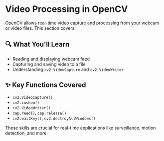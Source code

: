# Video Processing in OpenCV

OpenCV allows real-time video capture and processing from your webcam or video files. This section covers:

## 🔍 What You'll Learn
- Reading and displaying webcam feed
- Capturing and saving video to a file
- Understanding `cv2.VideoCapture` and `cv2.VideoWriter`

## ✨ Key Functions Covered
- `cv2.VideoCapture()`
- `cv2.imshow()`
- `cv2.VideoWriter()`
- `cap.read()`, `cap.release()`
- `cv2.waitKey()`, `cv2.destroyAllWindows()`

These skills are crucial for real-time applications like surveillance, motion detection, and more.
